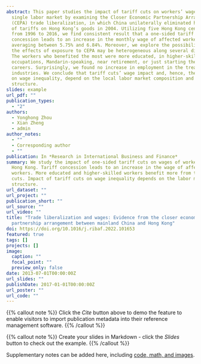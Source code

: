 ```yaml
---
abstract: This paper studies the impact of tariff cuts on workers’ wages in a
  single labor market by examining the Closer Economic Partnership Arrangement
  (CEPA) trade liberalization, in which China unilaterally eliminated hundreds
  of tariffs on Hong Kong’s goods in 2004. Utilizing five Hong Kong censuses
  from 1996 to 2016, we find consistent result that a one-sided tariff
  concession leads to an increase in the monthly wage of affected workers,
  averaging between 5.75% and 6.84%. Moreover, we explore the possibility that
  the effects of exposure to CEPA may be heterogeneous along several dimensions.
  The workers who benefited the most were more educated, in higher-skilled
  occupations, Mandarin-speaking, near retirement, or just starting their
  careers. Surprisingly, we found no increase in employment in the treated
  industries. We conclude that tariff cuts’ wage impact and, hence, their impact
  on wage inequality, depend on the local labor market composition and
  structure.
slides: example
url_pdf: ""
publication_types:
  - "2"
authors:
  - Yonghong Zhou
  - Xian Zheng
  - admin
author_notes:
  - ""
  - Corresponding author
  - ""
publication: In *Research in International Business and Finance*
summary: We study the impact of one-sided tariff cuts on wages of workers in
  Hong Kong. Tariff concession leads to an increase in the wage of affected
  workers. More educated and higher-skilled workers benefit more from the tariff
  cuts. Impact of tariff cuts on wage inequality depends on the labor market
  structure.
url_dataset: ""
url_project: ""
publication_short: ""
url_source: ""
url_video: ""
title: "Trade liberalization and wages: Evidence from the closer economic
  partnership arrangement between mainland China and Hong Kong"
doi: https://doi.org/10.1016/j.ribaf.2022.101653
featured: true
tags: []
projects: []
image:
  caption: ""
  focal_point: ""
  preview_only: false
date: 2013-07-01T00:00:00Z
url_slides: ""
publishDate: 2017-01-01T00:00:00Z
url_poster: ""
url_code: ""
---
```


{{% callout note %}}
Click the _Cite_ button above to demo the feature to enable visitors to import publication metadata into their reference management software.
{{% /callout %}}

{{% callout note %}}
Create your slides in Markdown - click the _Slides_ button to check out the example.
{{% /callout %}}

Supplementary notes can be added here, including [code, math, and images](https://wowchemy.com/docs/writing-markdown-latex/).
